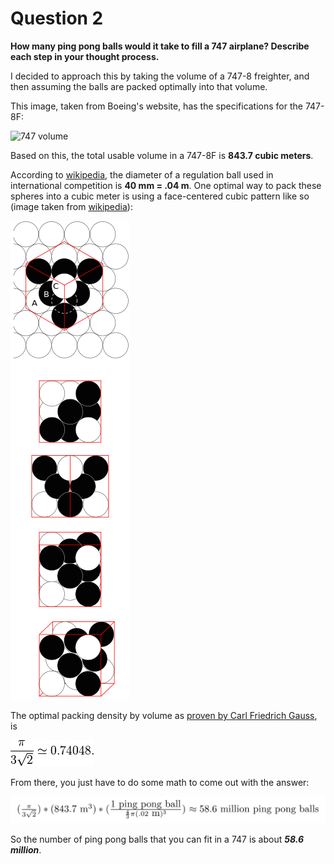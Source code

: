 Question 2
==========

**How many ping pong balls would it take to fill a 747 airplane? Describe each step in your thought process.**

I decided to approach this by taking the volume of a 747-8 freighter, and then assuming the balls are packed optimally into that volume.

This image, taken from Boeing's website, has the specifications for the 747-8F:

![747 volume][]

Based on this, the total usable volume in a 747-8F is **843.7 cubic meters**.

According to [wikipedia][ball size], the diameter of a regulation ball used in international competition is **40 mm = .04 m**. One optimal way to pack these spheres into a cubic meter is using a face-centered cubic pattern like so (image taken from [wikipedia][packing pattern source]):

![packing pattern][]

The optimal packing density by volume as [proven by Carl Friedrich Gauss][packing pattern info], is 

![optimal packing value][]

From there, you just have to do some math to come out with the answer:

![math work][]

So the number of ping pong balls that you can fit in a 747 is about _**58.6 million**_.

[747 volume]: http://www.boeing.com/resources/boeingdotcom/commercial/747/design-highlights/assets/images/freighter/characteristics/chart.png "Boeing 747-8F Specs"

[ball size]: http://en.wikipedia.org/wiki/Table_tennis#Ball

[packing pattern]: packing_pattern.png "Packing of Ping Pong Balls"

[packing pattern source]: http://upload.wikimedia.org/wikipedia/commons/thumb/a/a7/Close_packing_box.svg/369px-Close_packing_box.svg.png

[packing pattern info]: http://en.m.wikipedia.org/wiki/Close-packing_of_equal_spheres

[optimal packing value]: optimal_packing_value.png

[math work]: ping_pong_ball_math.png